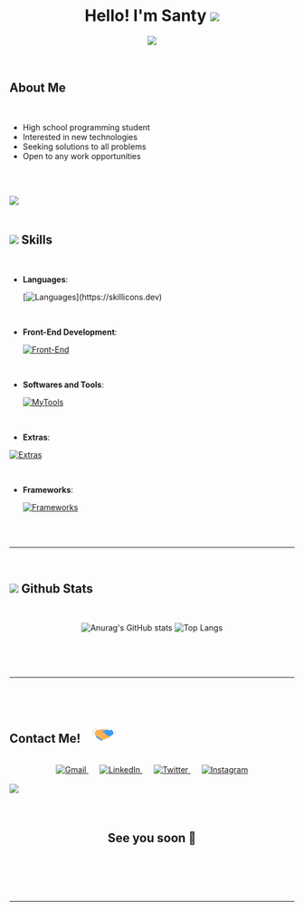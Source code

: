 <h1 align="center"><b>Hello! I'm Santy </b><img src="https://media.giphy.com/media/hvRJCLFzcasrR4ia7z/giphy.gif" width="35"></h1>
<!--  -->
<p align="center">
  <a href="https://github.com/DenverCoder1/readme-typing-svg"><img src="https://readme-typing-svg.herokuapp.com?font=Time+New+Roman&color=cyan&size=25&center=true&vCenter=true&width=600&height=100&lines=Web+Developer;UI/UX+Designer;"></a>
</p>

<br>

## **About Me**

<br>

- High school programming student
- Interested in new technologies
- Seeking solutions to all problems
- Open to any work opportunities

<br><br>

<img src="https://user-images.githubusercontent.com/73097560/115834477-dbab4500-a447-11eb-908a-139a6edaec5c.gif"><br><br>

## <img src="https://media2.giphy.com/media/QssGEmpkyEOhBCb7e1/giphy.gif?cid=ecf05e47a0n3gi1bfqntqmob8g9aid1oyj2wr3ds3mg700bl&rid=giphy.gif" width ="25"><b> Skills</b>
<br>

<p align="center">

- **Languages**:
    
    [![Languages](https://skillicons.dev/icons?i=java,python,)](https://skillicons.dev)

<br>   
    
- **Front-End Development**:

   [![Front-End](https://skillicons.dev/icons?i=js,html,css)](https://skillicons.dev)

<br>

- **Softwares and Tools**:

  [![MyTools](https://skillicons.dev/icons?i=git,github,stackoverflow,linux,figma,qt,vscode,mysql,pycharm)](https://skillicons.dev)

<br>

- **Extras**:

 [![Extras](https://skillicons.dev/icons?i=powershell,md)](https://skillicons.dev)
   
  <br>

- **Frameworks**:
  
	[![Frameworks](https://skillicons.dev/icons?i=django)](https://skillicons.dev)

</p>

<br>
<br>

-----

<br>

## <img src="https://media.giphy.com/media/iY8CRBdQXODJSCERIr/giphy.gif" width="35"><b> Github Stats </b>
<br>

<div align="center">

  ![Anurag's GitHub stats](https://github-readme-stats.vercel.app/api?username=SantiagoSalvay&show_icons=true&theme=radical)
  ![Top Langs](https://github-readme-stats.vercel.app/api/top-langs/?username=SantiagoSalvay&layout=compact)
 
</a>
</div>

<br>
<br>
<br>

-----

<br>
<br>

## <b>Contact Me!</b><img src="https://github.com/0xAbdulKhalid/0xAbdulKhalid/raw/main/assets/mdImages/handshake.gif" width="80">
<br>
<div align="center">
    <a href="https://mail.google.com/mail/?view=cm&fs=1&to=juansantiagosalvaymendez@gmail.com">
        <img src="https://skillicons.dev/icons?i=gmail" alt="Gmail">
    </a>
    &nbsp;&nbsp;&nbsp;&nbsp; 
    <a href="https://www.linkedin.com/in/santiago-salvay-568047277/">
        <img src="https://skillicons.dev/icons?i=linkedin" alt="LinkedIn">
    </a>
    &nbsp;&nbsp;&nbsp;&nbsp; 
    <a href="https://x.com/SantySalvay">
        <img src="https://skillicons.dev/icons?i=twitter" alt="Twitter">
    </a>
    &nbsp;&nbsp;&nbsp;&nbsp; 
    <a href="https://www.instagram.com/santy_salvay/?hl=es-la">
        <img src="https://skillicons.dev/icons?i=instagram" alt="Instagram">
    </a>
</div>

<br>
<img src="https://user-images.githubusercontent.com/73097560/115834477-dbab4500-a447-11eb-908a-139a6edaec5c.gif">
<br>
<br>
<br>

<div align='center'>

## <b>See you soon :wave:</b>

</div>
<br>
<br>
<br>
<br>

---
